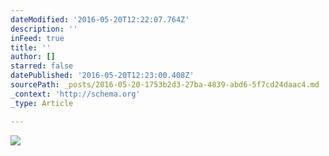```yaml
---
dateModified: '2016-05-20T12:22:07.764Z'
description: ''
inFeed: true
title: ''
author: []
starred: false
datePublished: '2016-05-20T12:23:00.408Z'
sourcePath: _posts/2016-05-20-1753b2d3-27ba-4839-abd6-5f7cd24daac4.md
_context: 'http://schema.org'
_type: Article

---
```

![](https://the-grid-user-content.s3-us-west-2.amazonaws.com/c94f25dd-3c9b-4775-8bee-578916de0655.jpg)